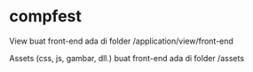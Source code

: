 compfest
========

View buat front-end ada di folder /application/view/front-end

Assets (css, js, gambar, dll.) buat front-end ada di folder /assets
